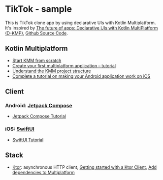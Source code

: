 # TikTok - sample

This is TikTok clone app by using declarative UIs with Kotlin Multiplatform.
It's inspired by [The future of apps:
Declarative UIs with Kotlin MultiPlatform (D-KMP)](https://danielebaroncelli.medium.com/the-future-of-apps-declarative-uis-with-kotlin-multiplatform-d-kmp-part-1-3-c0e1530a5343), [Github Source Code](https://github.com/dbaroncelli/D-KMP-sample).

## Kotlin Multiplatform

- [Start KMM from scratch](https://kotlinlang.org/docs/kmm-getting-started.html#start-kmm-from-scratch)
- [Create your first multiplatform application – tutorial](https://kotlinlang.org/docs/kmm-create-first-app.html)
- [Understand the KMM project structure](https://kotlinlang.org/docs/kmm-understand-project-structure.html)
- [Complete a tutorial on making your Android application work on iOS](https://kotlinlang.org/docs/kmm-integrate-in-existing-app.html)

## Client

### Android: [Jetpack Compose](https://developer.android.com/jetpack/compose)

- [Jetpack Compose Tutorial](https://developer.android.com/jetpack/compose/tutorial)

### iOS: [SwiftUI](https://developer.apple.com/xcode/swiftui/)

- [SwiftUI Tutorial](https://developer.apple.com/tutorials/swiftui)

## Stack

- [Ktor](https://github.com/ktorio/ktor): asynchronous HTTP client, [Getting started with a Ktor Client](https://ktor.io/docs/getting-started-ktor-client.html), [Add dependencies to Multiplatform](https://ktor.io/docs/http-client-multiplatform.html#add-dependencies)